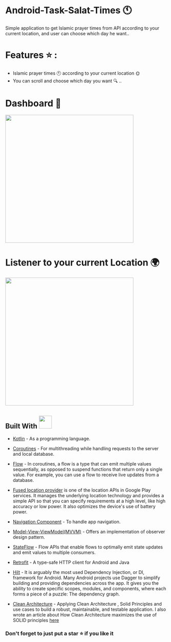# Android-Task-Salat-Times :clock11:
Simple application to get Islamic prayer times from API according to your current location, and user can choose which day he want..

# Features :star: :
- Islamic prayer times :clock11: according to your current location :sun_with_face:
- You can scroll and  choose which day you want :mag: ..



# Dashboard :mobile_phone_off:
  <img src="https://user-images.githubusercontent.com/62241386/187002305-e7631df0-cdb3-4191-acd2-81f5b8a674fb.gif" width="400">&nbsp; 
  </br>
# Listener to your current Location :earth_africa:
  <img src="https://user-images.githubusercontent.com/62241386/187002251-b2460b8d-ce1a-4abc-a337-d4d95136fe9b.gif" width="400">&nbsp; 

  

##  Built With <img src="https://media.giphy.com/media/5WILqPq29TyIkVCSej/giphy.gif" width="40">

* [Kotlin](https://kotlinlang.org) - As a programming language.
* [Coroutines](https://developer.android.com/kotlin/coroutines) - For multithreading while handling requests to the server and local database.
* [Flow](https://developer.android.com/kotlin/flow) - In coroutines, a flow is a type that can emit multiple values sequentially, as opposed to suspend functions that return only a single value. For example, you can use a flow to receive live updates from a database.
* [Fused location provider](https://developers.google.com/android/reference/com/google/android/gms/location/FusedLocationProviderClient.html) is one of the location APIs in Google Play services. It manages the underlying location technology and provides a simple API so that you can specify requirements at a high level, like high accuracy or low power. It also optimizes the device's use of battery power.
* [Navigation Component](https://developer.android.com/guide/navigation/navigation-getting-started) - To handle app navigation.
* [Model-View-ViewModel(MVVM)](https://developer.android.com/topic/architecture) - Offers an implementation of observer design pattern.
* [StateFlow](https://kotlinlang.org/api/kotlinx.coroutines/kotlinx-coroutines-core/kotlinx.coroutines.flow/-state-flow/) - Flow APIs that enable flows to optimally emit state updates and emit values to multiple consumers.
* [Retrofit](https://square.github.io/retrofit/) - A type-safe HTTP client for Android and Java
* [Hilt](https://developer.android.com/training/dependency-injection/hilt-android) - It is arguably the most used Dependency Injection, or DI, framework for Android. Many Android projects use Dagger to simplify building and providing dependencies across the app. It gives you the ability to create specific scopes, modules, and components, where each forms a piece of a puzzle: The dependency graph.


* [Clean Architecture](https://www.raywenderlich.com/3595916-clean-architecture-tutorial-for-android-getting-started) - Applying Clean Architecture , Solid Principles and use cases  to build a robust, maintainable, and testable application.
I also wrote an article about How Clean Architecture maximizes the use of SOLID principles [here](https://github.com/kareemAboelatta/Social-media)


### Don't forget to just put a star ⭐ if you like it
